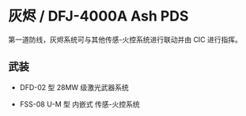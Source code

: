 # 灰烬 / DFJ-4000A Ash PDS

第一道防线，灰烬系统可与其他传感-火控系统进行联动并由 CIC 进行指挥。

## 武装

- DFD-02 型 28MW 级激光武器系统  

- FSS-08 U-M 型 内嵌式 传感-火控系统
